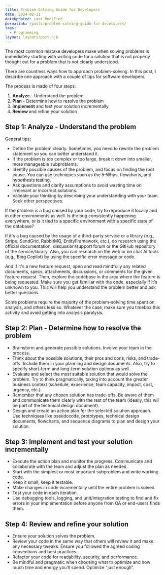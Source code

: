 ```yaml
---
title: Problem-Solving Guide for Developers
date: 2024-02-11
dateUpdated: Last Modified
permalink: /posts/problem-solving-guide-for-developers/
tags: 
  - Programming
layout: layouts/post.njk
---
```

The most common mistake developers make when solving problems is immediately starting with writing code for a solution that is not properly thought out for a problem that is not clearly understood.

There are countless ways how to approach problem-solving. In this post, I describe one approach with a couple of tips for software developers.

The process is made of four steps:

1. **Analyze** - Understand the problem
2. **Plan** - Determine how to resolve the problem
3. **Implement** and test your solution incrementally
4. **Review** and refine your solution

## Step 1: Analyze - Understand the problem

General tips:
- Define the problem clearly. Sometimes, you need to rewrite the problem statement so you can better understand it.
- If the problem is too complex or too large, break it down into smaller, more manageable subproblems.
- Identify possible causes of the problem, and focus on finding the root cause. You can use techniques such as the 5-Whys, flowcharts, and hypothesis testing.
- Ask questions and clarify assumptions to avoid wasting time on irrelevant or incorrect solutions.
- Validate your thinking by describing your understanding with your team. Seek other perspectives.

If the problem is a bug caused by your code, try to reproduce it locally and in other environments as well. Is the bug consistently happening everywhere, or is it tied to a specific environment with a specific state of the database?

If it's a bug caused by the usage of a third-party service or a library (e.g., Stripe, SendGrid, RabbitMQ, EntityFramework, etc.), do research using the official documentation, discussion/support forum or the GitHub repository of the service/library. Also, you can research on the web or on chat AI tools (e.g., Bing Copilot) by using the specific error message or code.

And if it's a new feature request, open and read mindfully any related documents, specs, attachments, discussions, or comments for the given feature request. Then, explore the codebase in the area where the feature is being requested. Make sure you get familiar with the code, especially if it's unknown to you. This will help you understand the problem better and ask better questions.

Some problems require the majority of the problem-solving time spent on analysis, and others less so. Whatever the case, make sure you timebox this activity and avoid getting into analysis paralysis.

## Step 2: Plan - Determine how to resolve the problem

- Brainstorm and generate possible solutions. Involve your team in the process.
- Think about the possible solutions, their pros and cons, risks, and trade-offs. Include them in your planning and design documents. Also, try to specify short-term and long-term solution options as well.
- Evaluate and select the most suitable solution that would solve the problem. Try to think pragmatically, taking into account the greater business context (schedule, experience, team capacity, impact, cost, urgency, etc.).
- Remember that any chosen solution has trade-offs. Be aware of them and communicate them clearly with the rest of the team (ideally, this will be part of the technical design document).
- Design and create an action plan for the selected solution approach. Use techniques like pseudocode, prototypes, technical design documents, flowcharts, and sequence diagrams to plan and design your solution.

## Step 3: Implement and test your solution incrementally

- Execute the action plan and monitor the progress. Communicate and collaborate with the team and adjust the plan as needed.
- Start with the simplest or most important subproblem and write working code.
- Keep it small, keep it testable.
- Make changes in code incrementally until the entire problem is solved.
- Test your code in each iteration.
- Use debugging tools, logging, and unit/integration testing to find and fix errors in your implementation before anyone from QA or end-users finds them.

## Step 4: Review and refine your solution

- Ensure your solution solves the problem.
- Review your code in the same way that others will review it and make any necessary tweaks. Ensure you followed the agreed coding conventions and best practices.
- Refactor your code for readability, security, and performance.
- Be mindful and pragmatic when choosing what to optimize and how much time and energy you'll spend. Optimize "just enough".
